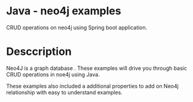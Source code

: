 # Java - neo4j examples


CRUD operations on neo4j using Spring boot application.

# Desccription 
Neo4J is a graph database . These examples will drive you through basic CRUD operations in noe4j using Java.

These examples also included a additional properties to add on Neo4j relationship with easy to understand examples. 


